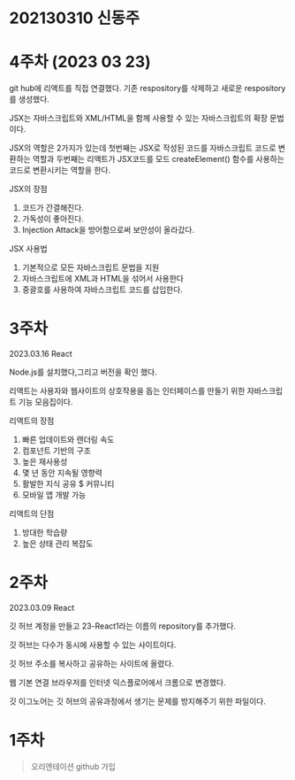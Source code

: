 # 202130310 신동주
# 4주차 (2023 03 23)

git hub에 리액트를 직접 연결했다.
기존  respository를 삭제하고 새로운 respository를 생성했다.

JSX는 자바스크립트와 XML/HTML을 함께 사용할 수 있는 자바스크립트의 확장 문법이다.

JSX의 역할은 2가지가 있는데 첫번째는 JSX로 작성된 코드를 자바스크립트 코드로 변환하는 역할과 두번째는 리액트가 JSX코드를 모드 createElement() 함수를 사용하는 코드로 변환시키는 역할을 한다.

JSX의 장점
  1. 코드가 간결해진다.
  2. 가독성이 좋아진다.
  3. Injection Attack을 방어함으로써 보안성이 올라갔다. 

JSX 사용법
  1. 기본적으로 모든 자바스크립트 문법을 지원
  2. 자바스크립트에 XML과 HTML을 섞어서 사용한다
  3. 중괄호를 사용하여 자바스크립트 코드를 삽입한다. 

# 3주차
2023.03.16 React

Node.js를 설치했다,그리고 버전을 확인 했다.

리액트는 사용자와 웹사이트의 상호작용을 돕는 인터페이스를 만들기 위한 자바스크립트 기능 모음집이다.

리액트의 장점
1. 빠른 업데이트와 렌더링 속도
2. 컴포넌트 기반의 구조
3. 높은 재사용성
4. 몇 년 동안 지속될 영향력
5. 활발한 지식 공유 $ 커뮤니티
6. 모바일 앱 개발 가능

리액트의 단점
1. 방대한 학습량
2. 높은 상태 관리 복잡도

# 2주차

2023.03.09 React

깃 허브 계정을 만들고  23-React1라는 이름의 repository를 추가했다.

깃 허브는 다수가 동시에 사용할 수 있는 사이트이다.

깃 허브 주소를 복사하고 공유하는 사이트에 올렸다.

웹 기본 연결 브라우저를 인터넷 익스플로어에서 크롬으로 변경했다.

깃 이그노어는 깃 허브의 공유과정에서 생기는 문제를 방지해주기 위한 파일이다.


# 1주차
> 오리엔테이션
> github 가입